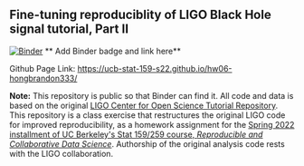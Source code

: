 ## Fine-tuning reproduciblity of LIGO Black Hole signal tutorial, Part II
[![Binder](https://mybinder.org/badge_logo.svg)](https://mybinder.org/v2/gh/UCB-stat-159-s22/hw06-hongbrandon333.git/HEAD?labpath=index.ipynb)
** Add Binder badge and link here**

Github Page Link: https://ucb-stat-159-s22.github.io/hw06-hongbrandon333/


**Note:** This repository is public so that Binder can find it. All code and data is based on the original [LIGO Center for Open Science Tutorial Repository](https://github.com/losc-tutorial/LOSC_Event_tutorial). This repository is a class exercise that restructures the original LIGO code for improved reproducibility, as a homework assignment for the [Spring 2022 installment of UC Berkeley's Stat 159/259 course, _Reproducible and Collaborative Data Science_](https://ucb-stat-159-s22.github.io). Authorship of the original analysis code rests with the LIGO collaboration.
